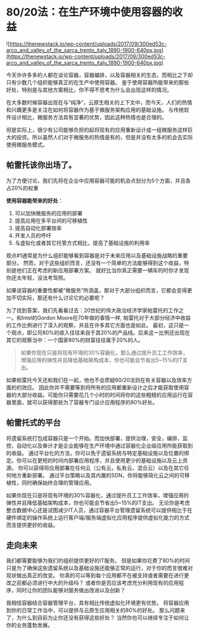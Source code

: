 80/20法：在生产环境中使用容器的收益
=============

![https://thenewstack.io/wp-content/uploads/2017/09/300ed53c-arco_and_valley_of_the_sarca_trento_italy_1890-1900-640px.jpg](https://thenewstack.io/wp-content/uploads/2017/09/300ed53c-arco_and_valley_of_the_sarca_trento_italy_1890-1900-640px.jpg)

今天许许多多的人都在谈论容器，容器编排，以及容器相关的生态，而相比之下却只有少数几个组织能够真正的在生产中使用容器。
鉴于使用容器所能带来的那些好处，特别是与其他方案相比，你不得不思考为什么会出现这样的情况。

在大多数时候容器出现在与“纯净”，云原生相关的上下文中，而今天，人们的热情和兴趣更多是关注在如何将容器作为基于微服务架构应用的基础设施。 与传统软件设计相比，微服务方法具有显著的优势，因此这种热情也是合理的。

但是实际上，很少有公司能够负担的起将现有的应用重新设计成一组微服务这样巨大的投资。所以虽然人们对于微服务的热情是有的，但是并没有太多的机会去实际使用微服务模式。

## 帕雷托该你出场了。

为了方便讨论，我们先将在企业中应用容器可能的机会点划分为5个方面，并且各占20%的权重

**使用容器能带来的好处**：

1. 可以加快微服务的应用的部署
2. 提高应用在多平台间的可移植性
3. 提高自动化部署效率
4. 开发人员的呼吁
5. 与虚拟化或者其它托管方式相比，提高了基础设施的利用率

观点#1通常是为什么组织能够看到容器是对于未来应用以及基础设施战略的重要部分。
然而，对于这些组织而言，还没有一个简单的方法能够得到这个收益，特别是他们正在考虑的新应用部署方案。
就好比当你真正需要一辆车的时你才发现你还太年轻，没法考驾照。

如果说容器的重要性都被“微服务”所涵盖，那对于大部分组织而言，它都会变得更加不切实际，那还有什么讨论它的必要呢？

为了找到答案，我们先看看过去：20世纪的伟大政治经济学家帕雷托的工作之一。和Intel的Gordon Moore在70年做的事情一样, 帕雷托对于大部分经济中收益的工作比例进行了深入的观察，并且在许多其它方面也是如此。 最初，这只是一个观点，即公司80%的收入往往来自于其20%的产品线。后来这一比例还出现在其它的观察当中：一个国家80%的财富往往属于20%的人。

> 如果你现在只是将现有环境的30%容器化，那么通过提升员工工作效率，增强应用的弹性并且降低基础架构成本，你也可能会节省出5~15%的IT支出。

如果帕雷托今天还和我们在一起，他也不会质疑80/20法则在有关容器以及效率方面的的效应。 因此你并不需要等到将所有的应用都重新设计之后才能获取使用容器的大部分收益。可能你只需要花几个小时的时间将你的这些粗糙的应用运行在容器里面，就可以获得那些为了容器专门设计应用程序的80%好处。

## 帕雷托式的平台

将遗留系统打包成容器只是一个开始。而加快部署，提供治理，安全，编排，监控，自动化以及审计才是企业能够在生产环境中通过容器化企业级应用所能获取到的收益。
通过平台化的方法，你可以免于遗留系统与特定基础设施以及位置的绑定。你可以在更短的时间内部署应用程序，并且使用更少的基础设施以及云上资源。
你可以获得将应用部署在任何云（公有云，私有云，混合云）以及在其它任何地方重新部署。
通过平台策略以及其内置的SDN，你将能够简化云之间的可移植性，同时确保始终合理的管理应用。

如果你现在只是将现有环境的30%容器化，通过提升员工工作效率，增强应用的弹性并且降低基础架构成本，你也可能会节省出5~15%的IT支出。
无论你是考虑整合数据中心还是试图减少IT人员，通过容器平台管理遗留系统可以提供相比于在硬件绑定的操作系统上运行客户端/服务端虚拟化应用程序提供虚拟化能力的方式而言提供更好的收益。

## 走向未来

我们都需要能够为我们的组织提供更好的IT服务。
但是如果你花费了80%的时间只是为了确保这些遗留系统以及基础设施还能够正常的运行，对于你的而言很难对现状做出真正的改变。
你真的可以等到每个应用都不在被支持或者需要在进行更改之前都必须进行中大的升级吗？
或者你是否应该考虑充分利用现有的应用程序，同时让你的团队能够对服务做出改进以及创新？

我相信容器结合容器管理平台，具有相比传统虚拟化环境更有优势。
将容器应用到你的日常工作当中，可以提供与云原生应用相关的80%的好处。
那么问题来了，为什么到目前为止你还没有获得这些好处？ 当然你也可以继续专注于如何让你的业务蓬勃发展。